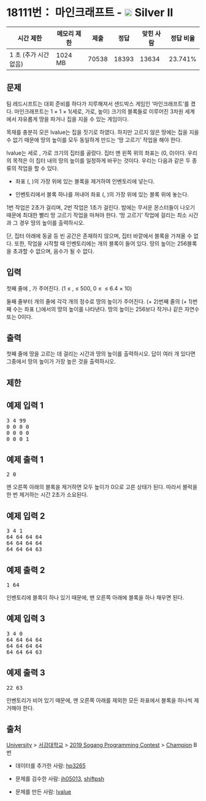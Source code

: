 # 18111번： 마인크래프트 - <img src="https://static.solved.ac/tier_small/9.svg" style="height:20px" /> Silver II



| 시간 제한 | 메모리 제한 | 제출 | 정답 | 맞힌 사람 | 정답 비율 |
| --- | --- | --- | --- | --- | --- |
| 1 초 (추가 시간 없음) | 1024 MB | 70538 | 18393 | 13634 | 23.741% |
## 문제

팀 레드시프트는 대회 준비를 하다가 지루해져서 샌드박스 게임인 ‘마인크래프트’를 켰다. 마인크래프트는 1 × 1 × 1(세로, 가로, 높이) 크기의 블록들로 이루어진 3차원 세계에서 자유롭게 땅을 파거나 집을 지을 수 있는 게임이다.

목재를 충분히 모은 lvalue는 집을 짓기로 하였다. 하지만 고르지 않은 땅에는 집을 지을 수 없기 때문에 땅의 높이를 모두 동일하게 만드는 ‘땅 고르기’ 작업을 해야 한다.

lvalue는 세로 , 가로  크기의 집터를 골랐다. 집터 맨 왼쪽 위의 좌표는 (0, 0)이다. 우리의 목적은 이 집터 내의 땅의 높이를 일정하게 바꾸는 것이다. 우리는 다음과 같은 두 종류의 작업을 할 수 있다.

- 좌표 (, )의 가장 위에 있는 블록을 제거하여 인벤토리에 넣는다.

- 인벤토리에서 블록 하나를 꺼내어 좌표 (, )의 가장 위에 있는 블록 위에 놓는다.

1번 작업은 2초가 걸리며, 2번 작업은 1초가 걸린다. 밤에는 무서운 몬스터들이 나오기 때문에 최대한 빨리 땅 고르기 작업을 마쳐야 한다. ‘땅 고르기’ 작업에 걸리는 최소 시간과 그 경우 땅의 높이를 출력하시오.

단, 집터 아래에 동굴 등 빈 공간은 존재하지 않으며, 집터 바깥에서 블록을 가져올 수 없다. 또한, 작업을 시작할 때 인벤토리에는 개의 블록이 들어 있다. 땅의 높이는 256블록을 초과할 수 없으며, 음수가 될 수 없다.

## 입력

첫째 줄에 , 가 주어진다. (1 ≤ ,  ≤ 500, 0 ≤  ≤ 6.4 × 10)

둘째 줄부터 개의 줄에 각각 개의 정수로 땅의 높이가 주어진다. (+ 2)번째 줄의 (+ 1)번째 수는 좌표 (,)에서의 땅의 높이를 나타낸다. 땅의 높이는 256보다 작거나 같은 자연수 또는 0이다.

## 출력

첫째 줄에 땅을 고르는 데 걸리는 시간과 땅의 높이를 출력하시오. 답이 여러 개 있다면 그중에서 땅의 높이가 가장 높은 것을 출력하시오.

## 제한

## 예제 입력 1

<pre>3 4 99
0 0 0 0
0 0 0 0
0 0 0 1
</pre>
## 예제 출력 1

<pre>2 0
</pre>
맨 오른쪽 아래의 블록을 제거하면 모두 높이가 0으로 고른 상태가 된다. 따라서 블럭을 한 번 제거하는 시간 2초가 소요된다.

## 예제 입력 2

<pre>3 4 1
64 64 64 64
64 64 64 64
64 64 64 63
</pre>
## 예제 출력 2

<pre>1 64
</pre>


인벤토리에 블록이 하나 있기 때문에, 맨 오른쪽 아래에 블록을 하나 채우면 된다.

## 예제 입력 3

<pre>3 4 0
64 64 64 64
64 64 64 64
64 64 64 63
</pre>
## 예제 출력 3

<pre>22 63
</pre>
인벤토리가 비어 있기 때문에, 맨 오른쪽 아래를 제외한 모든 좌표에서 블록을 하나씩 제거해야 한다.

## 출처

[University](/category/5) > [서강대학교](/category/83) > [2019 Sogang Programming Contest](/category/693) > [Champion](/category/detail/2128) B번

- 데이터를 추가한 사람: [hp3265](/user/hp3265)

- 문제를 검수한 사람: [jh05013](/user/jh05013), [shiftpsh](/user/shiftpsh)

- 문제를 만든 사람: [lvalue](/user/lvalue)
